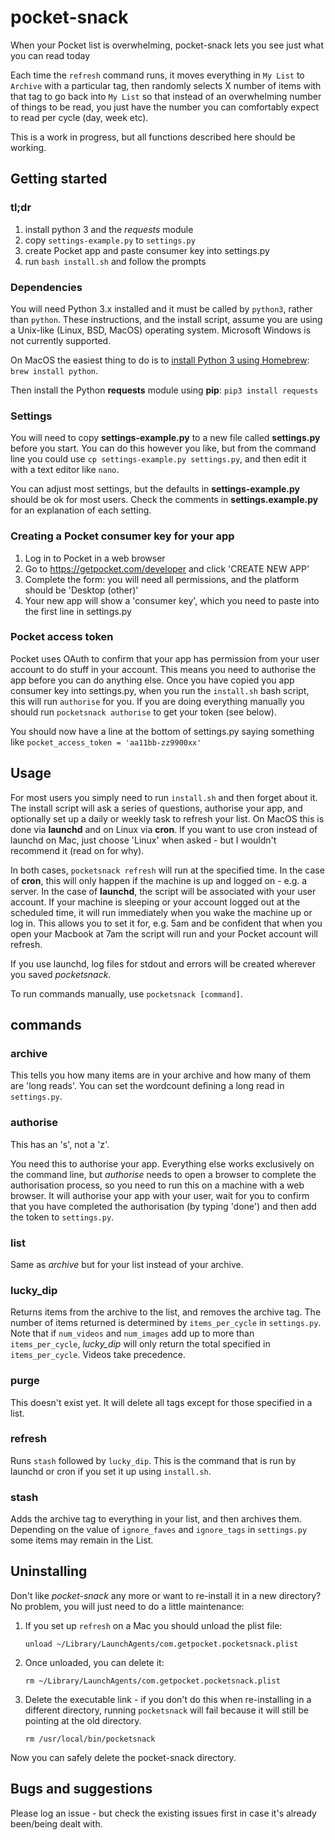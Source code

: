 # pocket-snack
When your Pocket list is overwhelming, pocket-snack lets you see just what you can read today

Each time the `refresh` command runs, it moves everything in `My List` to `Archive` with a particular tag, then randomly selects X number of items with that tag to go back into `My List` so that instead of an overwhelming number of things to be read, you just have the number you can comfortably expect to read per cycle (day, week etc).

This is a work in progress, but all functions described here should be working.

## Getting started

### tl;dr

1. install python 3 and the _requests_ module
2. copy `settings-example.py` to `settings.py`
3. create Pocket app and paste consumer key into settings.py
4. run `bash install.sh` and follow the prompts

### Dependencies
You will need Python 3.x installed and it must be called by `python3`, rather than `python`. These instructions, and the install script, assume you are using a Unix-like (Linux, BSD, MacOS) operating system. Microsoft Windows is not currently supported.

On MacOS the easiest thing to do is to [install Python 3 using Homebrew](https://docs.brew.sh/Homebrew-and-Python): `brew install python`.

Then install the Python **requests** module using **pip**: `pip3 install requests`

### Settings

You will need to copy **settings-example.py** to a new file called **settings.py** before you start. You can do this however you like, but from the command line you could use `cp settings-example.py settings.py`, and then edit it with a text editor like `nano`.

You can adjust most settings, but the defaults in **settings-example.py** should be ok for most users. Check the comments in **settings.example.py** for an explanation of each setting.

### Creating a Pocket consumer key for your app
1. Log in to Pocket in a web browser
2. Go to https://getpocket.com/developer and click 'CREATE NEW APP'
3. Complete the form: you will need all permissions, and the platform should be 'Desktop (other)'
4. Your new app will show a 'consumer key', which you need to paste into the first line in settings.py

### Pocket access token

Pocket uses OAuth to confirm that your app has permission from your user account to do stuff in your account. This means you need to authorise the app before you can do anything else. Once you have copied you app consumer key into settings.py, when you run the `install.sh` bash script, this will run `authorise` for you. If you are doing everything manually you should run `pocketsnack authorise` to get your token (see below).

You should now have a line at the bottom of settings.py saying something like `pocket_access_token = 'aa11bb-zz9900xx'`

## Usage

For most users you simply need to run `install.sh` and then forget about it. The install script will ask a series of questions, authorise your app, and optionally set up a daily or weekly task to refresh your list. On MacOS this is done via **launchd** and on Linux via **cron**. If you want to use cron instead of launchd on Mac, just choose 'Linux' when asked - but I wouldn't recommend it (read on for why).

In both cases, `pocketsnack refresh` will run at the specified time. In the case of **cron**, this will only happen if the machine is up and logged on - e.g. a server. In the case of **launchd**, the script will be associated with your user account. If your machine is sleeping or your account logged out at the scheduled time, it will run immediately when you wake the machine up or log in. This allows you to set it for, e.g. 5am and be confident that when you open your Macbook at 7am the script will run and your Pocket account will refresh.

If you use launchd, log files for stdout and errors will be created wherever you saved _pocketsnack_.

To run commands manually, use `pocketsnack [command]`.

## commands

### archive

This tells you how many items are in your archive and how many of them are 'long reads'. You can set the wordcount defining a long read in `settings.py`.

### authorise

This has an 's', not a 'z'.

You need this to authorise your app. Everything else works exclusively on the command line, but _authorise_ needs to open a browser to complete the authorisation process, so you need to run this on a machine with a web browser. It will authorise your app with your user, wait for you to confirm that you have completed the authorisation (by typing 'done') and then add the token to `settings.py`.

### list

Same as _archive_ but for your list instead of your archive.

### lucky_dip

Returns items from the archive to the list, and removes the archive tag. The number of items returned is determined by `items_per_cycle` in `settings.py`. Note that if `num_videos` and `num_images` add up to more than `items_per_cycle`, _lucky_dip_ will only return the total specified in `items_per_cycle`. Videos take precedence.

### purge

This doesn't exist yet. It will delete all tags except for those specified in a list.

### refresh

Runs `stash` followed by `lucky_dip`. This is the command that is run by launchd or cron if you set it up using `install.sh`.

### stash

Adds the archive tag to everything in your list, and then archives them. Depending on the value of `ignore_faves` and `ignore_tags` in `settings.py` some items may remain in the List.

## Uninstalling

Don't like _pocket-snack_ any more or want to re-install it in a new directory? No problem, you will just need to do a little maintenance:

1. If you set up `refresh` on a Mac you should unload the plist file:

   `unload ~/Library/LaunchAgents/com.getpocket.pocketsnack.plist`

2. Once unloaded, you can delete it:

   `rm ~/Library/LaunchAgents/com.getpocket.pocketsnack.plist`

3. Delete the executable link - if you don't do this when re-installing in a different directory, running `pocketsnack` will fail because it will still be pointing at the old directory.

   `rm /usr/local/bin/pocketsnack`

Now you can safely delete the pocket-snack directory.

## Bugs and suggestions

Please log an issue - but check the existing issues first in case it's already been/being dealt with.